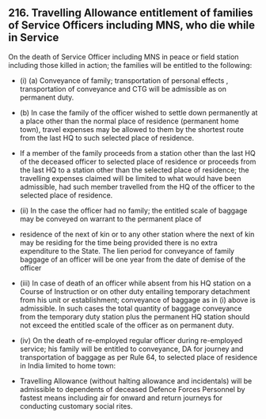 ## 216. Travelling Allowance entitlement of families of Service Officers including MNS, who die while in Service

On the death of Service Officer including MNS in peace or field station including those killed in action; the families will be entitled to the following:

- (i) (a) Conveyance of family; transportation of personal effects , transportation of conveyance and CTG will be admissible as on permanent duty.
- (b) In case the family of the officer wished to settle down permanently at a place other than the normal place of residence (permanent home town), travel expenses may be allowed to them by the shortest route from the last HQ to such selected place of residence.
- If a member of the family proceeds from a station other than the last HQ of the deceased officer to selected place of residence or proceeds from the last HQ to a station other than the selected place of residence; the travelling expenses claimed will be limited to what would have been admissible, had such member travelled from the HQ of the officer to the selected place of residence.
- (ii) In the case the officer had no family; the entitled scale of baggage may be conveyed on warrant to the permanent place of

- residence of the next of kin or to any other station where the next of kin may be residing for the time being provided there is no extra expenditure to the State. The lien period for conveyance of family baggage of an officer will be one year from the date of demise of the officer
- (iii) In case of death of an officer while absent from his HQ station on a Course of Instruction or on other duty entailing temporary detachment from his unit or establishment; conveyance of baggage as in (i) above is admissible. In such cases the total quantity of baggage conveyance from the temporary duty station plus the permanent HQ station should not exceed the entitled scale of the officer as on permanent duty.
- (iv) On the death of re-employed regular officer during re-employed service; his family will be entitled to conveyance, DA for journey and transportation of baggage as per Rule 64, to selected place of residence in India limited to home town:
- Travelling Allowance (without halting allowance and incidentals) will be admissible to dependents of deceased Defence Forces Personnel by fastest means including air for onward and return journeys for conducting customary social rites.
